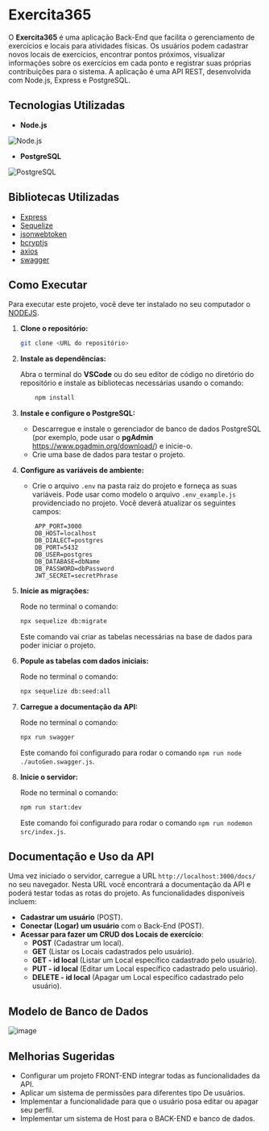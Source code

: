 # Exercita365

O **Exercita365** é uma aplicação Back-End que facilita o gerenciamento de exercícios e locais para atividades físicas. Os usuários podem cadastrar novos locais de exercícios, encontrar pontos próximos, visualizar informações sobre os exercícios em cada ponto e registrar suas próprias contribuições para o sistema. A aplicação é uma API REST, desenvolvida com Node.js, Express e PostgreSQL.

## Tecnologias Utilizadas
- **Node.js**

![Node.js](https://github.com/FuturoDEV-Fitness/carrinho-de-compras-frankosorio4/assets/141787907/46063f9a-53d7-461a-858d-9c8238e6984e)

- **PostgreSQL**

![PostgreSQL](https://github.com/FuturoDEV-Fitness/carrinho-de-compras-frankosorio4/assets/141787907/1d2d047d-3887-4b37-9fa4-d5e07620c1a7)

## Bibliotecas Utilizadas

- [Express](https://expressjs.com/)
- [Sequelize](https://sequelize.org/)
- [jsonwebtoken](https://www.npmjs.com/package/jsonwebtoken)
- [bcryptjs](https://www.npmjs.com/package/bcryptjs)
- [axios](https://axios-http.com/docs/intro)
- [swagger](https://swagger.io/docs/open-source-tools/swagger-ui/development/setting-up/?sbsearch=node)

## Como Executar

Para executar este projeto, você deve ter instalado no seu computador o [NODEJS](https://nodejs.org/en).

1. **Clone o repositório:**

    ```bash
    git clone <URL do repositório>
    ```

2. **Instale as dependências:**

    Abra o terminal do **VSCode** ou do seu editor de código no diretório do repositório e instale as bibliotecas necessárias usando o comando:

    ```bash
        npm install
    ```

3. **Instale e configure o PostgreSQL:**

    - Descarregue e instale o gerenciador de banco de dados PostgreSQL (por exemplo, pode usar o **pgAdmin** https://www.pgadmin.org/download/) e inicie-o.
    - Crie uma base de dados para testar o projeto.

4. **Configure as variáveis de ambiente:**

    - Crie o arquivo `.env` na pasta raiz do projeto e forneça as suas variáveis. Pode usar como modelo o arquivo `.env_example.js` providenciado no projeto. Você deverá atualizar os seguintes campos:

    ```dotenv
        APP_PORT=3000
        DB_HOST=localhost
        DB_DIALECT=postgres
        DB_PORT=5432
        DB_USER=postgres
        DB_DATABASE=dbName
        DB_PASSWORD=dbPassword
        JWT_SECRET=secretPhrase
    ```

5. **Inicie as migrações:**

    Rode no terminal o comando:

    ```bash
    npx sequelize db:migrate
    ```

    Este comando vai criar as tabelas necessárias na base de dados para poder iniciar o projeto.

6. **Popule as tabelas com dados iniciais:**

    Rode no terminal o comando:

    ```bash
    npx sequelize db:seed:all
    ```

7. **Carregue a documentação da API:**

    Rode no terminal o comando:

    ```bash
    npx run swagger
    ```

    Este comando foi configurado para rodar o comando `npm run node ./autoGen.swagger.js`.

8. **Inicie o servidor:**

    Rode no terminal o comando:

    ```bash
    npm run start:dev
    ```

    Este comando foi configurado para rodar o comando `npm run nodemon src/index.js`.

## Documentação e Uso da API

Uma vez iniciado o servidor, carregue a URL `http://localhost:3000/docs/` no seu navegador. Nesta URL você encontrará a documentação da API e poderá testar todas as rotas do projeto. As funcionalidades disponíveis incluem:

- **Cadastrar um usuário** (POST).
- **Conectar (Logar) um usuário** com o Back-End (POST).
- **Acessar para fazer um CRUD dos Locais de exercício**:
    - **POST** (Cadastrar um local).
    - **GET** (Listar os Locais cadastrados pelo usuário).
    - **GET - id local** (Listar um Local específico cadastrado pelo usuário).
    - **PUT - id local** (Editar um Local específico cadastrado pelo usuário).
    - **DELETE - id local** (Apagar um Local específico cadastrado pelo usuário).

## Modelo de Banco de Dados

![image](https://github.com/user-attachments/assets/e7e7dcc1-8192-4f95-b5db-e7d3eb5b04bc)


## Melhorias Sugeridas

- Configurar um projeto FRONT-END integrar todas as funcionalidades da API.
- Aplicar um sistema de permissões para diferentes tipo De usuários.
- Implementar a funcionalidade para que o usuário posa editar ou apagar seu perfil.
- Implementar um sistema de Host para o BACK-END e banco de dados.
<!-- - Melhorar a lógica de alguns componentes. -->
